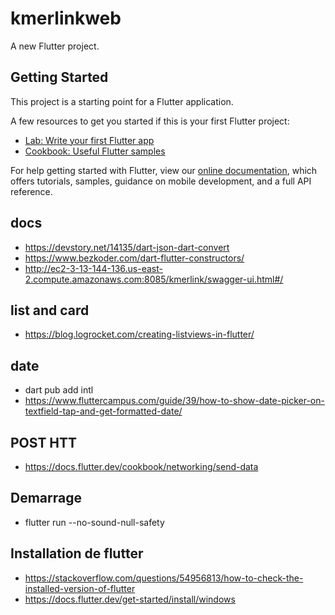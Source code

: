 # kmerlinkweb

A new Flutter project.

## Getting Started

This project is a starting point for a Flutter application.

A few resources to get you started if this is your first Flutter project:

- [Lab: Write your first Flutter app](https://flutter.dev/docs/get-started/codelab)
- [Cookbook: Useful Flutter samples](https://flutter.dev/docs/cookbook)

For help getting started with Flutter, view our
[online documentation](https://flutter.dev/docs), which offers tutorials,
samples, guidance on mobile development, and a full API reference.

## docs
- https://devstory.net/14135/dart-json-dart-convert
- https://www.bezkoder.com/dart-flutter-constructors/
- http://ec2-3-13-144-136.us-east-2.compute.amazonaws.com:8085/kmerlink/swagger-ui.html#/
## list and card
- https://blog.logrocket.com/creating-listviews-in-flutter/

## date
- dart pub add intl
- https://www.fluttercampus.com/guide/39/how-to-show-date-picker-on-textfield-tap-and-get-formatted-date/

## POST HTT
- https://docs.flutter.dev/cookbook/networking/send-data

## Demarrage
- flutter run --no-sound-null-safety

## Installation de flutter
- https://stackoverflow.com/questions/54956813/how-to-check-the-installed-version-of-flutter
- https://docs.flutter.dev/get-started/install/windows
